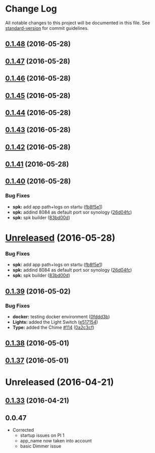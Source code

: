 # Change Log

All notable changes to this project will be documented in this file. See [standard-version](https://github.com/conventional-changelog/standard-version) for commit guidelines.

<a name="0.1.48"></a>
## [0.1.48](https://github.com/empierre/MyDomoAtHome/compare/v0.1.47...v0.1.48) (2016-05-28)




<a name="0.1.47"></a>
## [0.1.47](https://github.com/empierre/MyDomoAtHome/compare/v0.1.46...v0.1.47) (2016-05-28)




<a name="0.1.46"></a>
## [0.1.46](https://github.com/empierre/MyDomoAtHome/compare/v0.1.45...v0.1.46) (2016-05-28)




<a name="0.1.45"></a>
## [0.1.45](https://github.com/empierre/MyDomoAtHome/compare/v0.1.44...v0.1.45) (2016-05-28)




<a name="0.1.44"></a>
## [0.1.44](https://github.com/empierre/MyDomoAtHome/compare/v0.1.43...v0.1.44) (2016-05-28)




<a name="0.1.43"></a>
## [0.1.43](https://github.com/empierre/MyDomoAtHome/compare/v0.1.42...v0.1.43) (2016-05-28)




<a name="0.1.42"></a>
## [0.1.42](https://github.com/empierre/MyDomoAtHome/compare/v0.1.41...v0.1.42) (2016-05-28)




<a name="0.1.41"></a>
## [0.1.41](https://github.com/empierre/MyDomoAtHome/compare/v0.1.40...v0.1.41) (2016-05-28)




<a name="0.1.40"></a>
## [0.1.40](https://github.com/empierre/MyDomoAtHome/compare/v0.1.39...v0.1.40) (2016-05-28)


### Bug Fixes

* **spk:** add app path+logs on startu ([fb8f5e1](https://github.com/empierre/MyDomoAtHome/commit/fb8f5e1))
* **spk:** addind 8084 as default port sor synology ([26d04fc](https://github.com/empierre/MyDomoAtHome/commit/26d04fc))
* **spk:** spk builder ([83bd00d](https://github.com/empierre/MyDomoAtHome/commit/83bd00d))



<a name="Unreleased"></a>
# [Unreleased](https://github.com/empierre/MyDomoAtHome/compare/v0.1.39...26d04fc) (2016-05-28)


### Bug Fixes

* **spk:** add app path+logs on startu ([fb8f5e1](https://github.com/empierre/MyDomoAtHome/commit/fb8f5e1))
* **spk:** addind 8084 as default port sor synology ([26d04fc](https://github.com/empierre/MyDomoAtHome/commit/26d04fc))
* **spk:** spk builder ([83bd00d](https://github.com/empierre/MyDomoAtHome/commit/83bd00d))



<a name="0.1.39"></a>
## [0.1.39](https://github.com/empierre/MyDomoAtHome/compare/v0.1.38...v0.1.39) (2016-05-02)


### Bug Fixes

* **docker:** testing docker environment ([0fddd3b](https://github.com/empierre/MyDomoAtHome/commit/0fddd3b))
* **Lights:** added the Light Switch ([e517154](https://github.com/empierre/MyDomoAtHome/commit/e517154))
* **Type:** added the Chime [#114](https://github.com/empierre/MyDomoAtHome/issues/114) ([0a2c3cf](https://github.com/empierre/MyDomoAtHome/commit/0a2c3cf))



<a name="0.1.38"></a>
## [0.1.38](https://github.com/empierre/MyDomoAtHome/compare/v0.1.37...v0.1.38) (2016-05-01)




<a name="0.1.37"></a>
## [0.1.37](https://github.com/empierre/MyDomoAtHome/compare/v0.1.36...v0.1.37) (2016-05-01)




<a name="Unreleased"></a>
# Unreleased (2016-04-21)

<a name="0.1.33"></a>
## [0.1.33](https://github.com/empierre/MyDomoAtHome/compare/v0.1.32...v0.1.33) (2016-04-21)


<a name="0.0.47"></a>
## 0.0.47
- Corrected
  - startup issues on PI 1
  - app_name now taken into account
  - basic Dimmer issue
